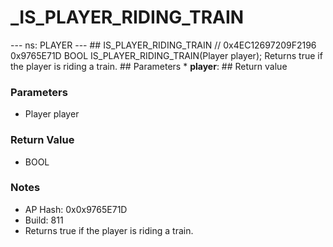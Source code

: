 # _IS_PLAYER_RIDING_TRAIN

--- ns: PLAYER --- ## IS_PLAYER_RIDING_TRAIN  // 0x4EC12697209F2196 0x9765E71D BOOL IS_PLAYER_RIDING_TRAIN(Player player);  Returns true if the player is riding a train.  ## Parameters * **player**:  ## Return value

### Parameters
* Player player

### Return Value
* BOOL

### Notes
* AP Hash: 0x0x9765E71D
* Build: 811
* Returns true if the player is riding a train.

